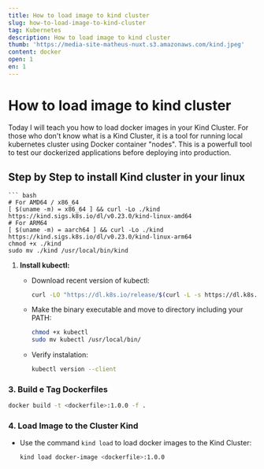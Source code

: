 ```yaml
---
title: How to load image to kind cluster
slug: how-to-load-image-to-kind-cluster
tag: Kubernetes
description: How to load image to kind cluster
thumb: 'https://media-site-matheus-nuxt.s3.amazonaws.com/kind.jpeg'
content: docker
open: 1
en: 1
---
```

# How to load image to kind cluster

Today I will teach you how to load docker images in your Kind Cluster.
For those who don't know what is a Kind Cluster, it is a tool for running local kubernetes cluster using Docker container "nodes". This is a powerfull tool to test our dockerized applications before deploying into production.

## Step by Step to install Kind cluster in your linux

    ``` bash
    # For AMD64 / x86_64
    [ $(uname -m) = x86_64 ] && curl -Lo ./kind https://kind.sigs.k8s.io/dl/v0.23.0/kind-linux-amd64
    # For ARM64
    [ $(uname -m) = aarch64 ] && curl -Lo ./kind https://kind.sigs.k8s.io/dl/v0.23.0/kind-linux-arm64
    chmod +x ./kind
    sudo mv ./kind /usr/local/bin/kind

1. **Install kubectl:**
   - Download recent version of kubectl:

     ```bash
     curl -LO "https://dl.k8s.io/release/$(curl -L -s https://dl.k8s.io/release/stable.txt)/bin/linux/amd64/kubectl"
     ```
   - Make the binary executable and move to directory including your PATH:

     ```bash
     chmod +x kubectl
     sudo mv kubectl /usr/local/bin/
     ```
   - Verify instalation:

     ```bash
     kubectl version --client
     ```

### 3. Build e Tag Dockerfiles

   ```bash
   docker build -t <dockerfile>:1.0.0 -f .
   ```

### 4. Load Image to the Cluster Kind
   - Use the command `kind load` to load docker images to the Kind Cluster:

     ```bash
     kind load docker-image <dockerfile>:1.0.0
     ```
